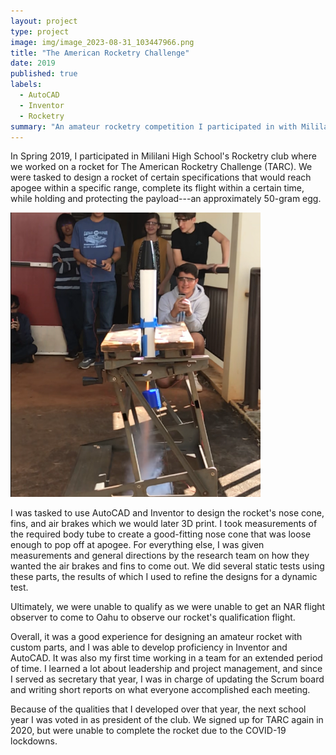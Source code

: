 ```yaml
---
layout: project
type: project
image: img/image_2023-08-31_103447966.png
title: "The American Rocketry Challenge"
date: 2019
published: true
labels:
  - AutoCAD
  - Inventor
  - Rocketry
summary: "An amateur rocketry competition I participated in with Mililani High School's Rocketry club."
---
```


<meta name="viewport" content="width=device-width, initial-scale=1">
<link href="https://cdn.jsdelivr.net/npm/bootstrap@5.2.0/dist/css/bootstrap.min.css" rel="stylesheet">
<script src="https://cdn.jsdelivr.net/npm/bootstrap@5.2.0/dist/js/bootstrap.bundle.min.js"></script>

<div class="container">
<p>
In Spring 2019, I participated in Mililani High School's Rocketry club where we worked on a rocket for The American Rocketry Challenge (TARC). We were tasked to design a rocket of certain specifications that would reach apogee within a specific range, complete its flight within a certain time, while holding and protecting the payload---an approximately 50-gram egg.
</p>
<div class="row align-items-center">
<div class="col-md-6 text-center">
<img src="../img/image_2023-08-31_102749594.png" class="img-thumbnail" alt="Rocket Static Test" style="max-width: 400px;">
</div>
<div class="col-md-6">
<p>
I was tasked to use AutoCAD and Inventor to design the rocket's nose cone, fins, and air brakes which we would later 3D print. I took measurements of the required body tube to create a good-fitting nose cone that was loose enough to pop off at apogee. For everything else, I was given measurements and general directions by the research team on how they wanted the air brakes and fins to come out. We did several static tests using these parts, the results of which I used to refine the designs for a dynamic test.
</p>

<p>
Ultimately, we were unable to qualify as we were unable to get an NAR flight observer to come to Oahu to observe our rocket's qualification flight.
</p>

<p>
Overall, it was a good experience for designing an amateur rocket with custom parts, and I was able to develop proficiency in Inventor and AutoCAD. It was also my first time working in a team for an extended period of time. I learned a lot about leadership and project management, and since I served as secretary that year, I was in charge of updating the Scrum board and writing short reports on what everyone accomplished each meeting.
</p>

<p>
Because of the qualities that I developed over that year, the next school year I was voted in as president of the club. We signed up for TARC again in 2020, but were unable to complete the rocket due to the COVID-19 lockdowns.
</p>
</div>
</div>
</div>
